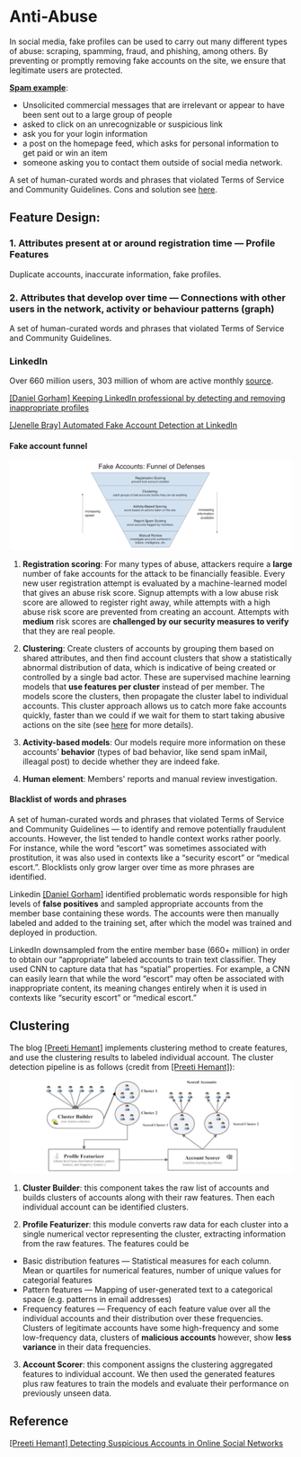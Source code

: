 
# Anti-Abuse

In social media, fake profiles can be used to carry out many different types of abuse: scraping, spamming, fraud, and phishing, among others. By preventing or promptly removing fake accounts on the site, we ensure that legitimate users are protected.

[**Spam example**](https://safety.linkedin.com/identifying-abuse): 
* Unsolicited commercial messages that are irrelevant or appear to have been sent out to a large group of people
* asked to click on an unrecognizable or suspicious link
* ask you for your login information
* a post on the homepage feed, which asks for personal information to get paid or win an item
* someone asking you to contact them outside of social media network.


A set of human-curated words and phrases that violated Terms of Service and Community Guidelines. Cons and solution see [here](https://github.com/HsiangHung/Machine_Learning_Note/tree/master/ML_application/Anti-Abuse#blacklist-of-words-and-phrases).


## Feature Design:

### 1. Attributes present at or around registration time — **Profile** Features

Duplicate accounts, inaccurate information, fake profiles.





### 2. Attributes that develop over time — Connections with other users in the network, activity or **behaviour** patterns (graph)


A set of human-curated words and phrases that violated Terms of Service and Community Guidelines.


### LinkedIn

Over 660 million users, 303 million of whom are active monthly [source](https://venturebeat.com/2020/01/16/linkedin-is-using-ai-to-spot-and-remove-inappropriate-user-accounts/).


[Keeping LinkedIn professional by detecting and removing inappropriate profiles]: https://engineering.linkedin.com/blog/2020/keeping-linkedin-professional
[[Daniel Gorham] Keeping LinkedIn professional by detecting and removing inappropriate profiles](https://engineering.linkedin.com/blog/2020/keeping-linkedin-professional)

[Automated Fake Account Detection at LinkedIn]: https://engineering.linkedin.com/blog/2018/09/automated-fake-account-detection-at-linkedin
[[Jenelle Bray] Automated Fake Account Detection at LinkedIn](https://engineering.linkedin.com/blog/2018/09/automated-fake-account-detection-at-linkedin)

#### Fake account funnel

![](images/fake_account_funnel.png)

1. **Registration scoring**: For many types of abuse, attackers require a **large** number of fake accounts for the attack to be financially feasible. Every new user registration attempt is evaluated by a machine-learned model that gives an abuse risk score. Signup attempts with a low abuse risk score are allowed to register right away, while attempts with a high abuse risk score are prevented from creating an account. Attempts with **medium** risk scores are **challenged by our security measures to verify** that they are real people.

2. **Clustering**: Create clusters of accounts by grouping them based on shared attributes, and then find account clusters that show a statistically abnormal distribution of data, which is indicative of being created or controlled by a single bad actor. These are supervised machine learning models that **use features per cluster** instead of per member. The models score the clusters, then propagate the cluster label to individual accounts. This cluster approach allows us to catch more fake accounts quickly, faster than we could if we wait for them to start taking abusive actions on the site (see [here](https://github.com/HsiangHung/Machine_Learning_Note/tree/master/ML_application/Anti-Abuse#clustering) for more details).

3. **Activity-based models**: Our models require more information on these accounts’ **behavior** (types of bad behavior, like send spam inMail, illeagal post) to decide whether they are indeed fake.

4. **Human element**: Members' reports and manual review investigation.


#### Blacklist of words and phrases

A set of human-curated words and phrases that violated Terms of Service and Community Guidelines — to identify and remove potentially fraudulent accounts. However, the list tended to handle context works rather poorly. For instance, while the word “escort” was sometimes associated with prostitution, it was also used in contexts like a “security escort” or “medical escort.”. Blocklists only grow larger over time as more phrases are identified.

Linkedin [[Daniel Gorham]][Keeping LinkedIn professional by detecting and removing inappropriate profiles] identified problematic words responsible for high levels of **false positives** and sampled appropriate accounts from the member base containing these words. The accounts were then manually labeled and added to the training set, after which the model was trained and deployed in production. 

LinkedIn downsampled from the entire member base (660+ million) in order to obtain our “appropriate” labeled accounts to train text classifier. They used CNN to capture data that has “spatial” properties. For example, a CNN can easily learn that while the word “escort” may often be associated with inappropriate content, its meaning changes entirely when it is used in contexts like “security escort” or “medical escort.”





## Clustering 

The blog [[Preeti Hemant]][Detecting Suspicious Accounts in Online Social Networks] implements clustering method to create features, and use the clustering results to labeled individual account. The cluster detection pipeline is as follows (credit from [[Preeti Hemant]][Detecting Suspicious Accounts in Online Social Networks]):

![](images/cluster_detection_pipeline.png)

1. **Cluster Builder**: this component takes the raw list of accounts and builds clusters of accounts along with their raw features. Then each individual account can be identified clusters.

2. **Profile Featurizer**: this module converts raw data for each cluster into a single numerical vector representing the cluster, extracting information from the raw features. The features could be

* Basic distribution features — Statistical measures for each column. Mean or quartiles for numerical features, number of unique values for categorial features
* Pattern features — Mapping of user-generated text to a categorical space (e.g. patterns in email addresses)
* Frequency features — Frequency of each feature value over all the individual accounts and their distribution over these frequencies. Clusters of legitimate accounts have some high-frequency and some low-frequency data, clusters of **malicious accounts** however, show **less variance** in their data frequencies.

3. **Account Scorer**: this component assigns the clustering aggregated features to individual account. We then used the generated features plus raw features to train the models and evaluate their performance on previously unseen data.



## Reference

[Detecting Suspicious Accounts in Online Social Networks]: https://towardsdatascience.com/detecting-suspicious-accounts-in-online-social-networks-48eabf4c75b6
[[Preeti Hemant] Detecting Suspicious Accounts in Online Social Networks](https://towardsdatascience.com/detecting-suspicious-accounts-in-online-social-networks-48eabf4c75b6)



